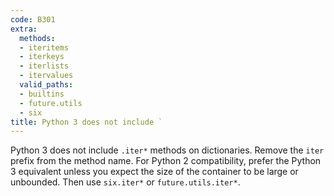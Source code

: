 ```yaml
---
code: B301
extra:
  methods:
  - iteritems
  - iterkeys
  - iterlists
  - itervalues
  valid_paths:
  - builtins
  - future.utils
  - six
title: Python 3 does not include `
---
```


Python 3 does not include `.iter*` methods on dictionaries. Remove the `iter` prefix from the method name. For Python 2 compatibility, prefer the Python 3 equivalent unless you expect the size of the container to be large or unbounded. Then use `six.iter*` or `future.utils.iter*`.